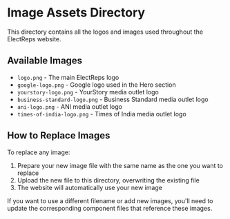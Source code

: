
# Image Assets Directory

This directory contains all the logos and images used throughout the ElectReps website.

## Available Images

- `logo.png` - The main ElectReps logo
- `google-logo.png` - Google logo used in the Hero section
- `yourstory-logo.png` - YourStory media outlet logo
- `business-standard-logo.png` - Business Standard media outlet logo
- `ani-logo.png` - ANI media outlet logo
- `times-of-india-logo.png` - Times of India media outlet logo

## How to Replace Images

To replace any image:

1. Prepare your new image file with the same name as the one you want to replace
2. Upload the new file to this directory, overwriting the existing file
3. The website will automatically use your new image

If you want to use a different filename or add new images, you'll need to update the corresponding component files that reference these images.
